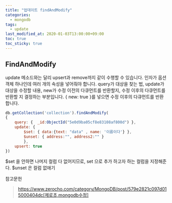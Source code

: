 ```yaml
---
title: "업데이트 findAndModify"
categories:
  - mongodb
tags:
  - update
last_modified_at: 2020-01-03T13:00:00+09:00
toc: true
toc_sticky: true
---
```


## FindAndModify
 update 메소드와는 달리 upsert과 remove까지 같이 수행할 수 있습니다. 인자가 옵션 객체 하나인데 여러 개의 속성을 넣어줘야 합니다.  query가 대상을 찾는 법, update가 대상을 수정할 내용, new가 수정 이전의 다큐먼트를 반환할지, 수정 이후의 다큐먼트를 반환할 지 결정하는 부분입니다. { new: true }를 넣으면 수정 이후의 다큐먼트를 반환합니다.  

```javascript
db.getCollection('collection').findAndModify(
{ 
    query: {  _id:ObjectId("5e0d9ba05cf8e83108af800d") },
    update: {
        $set: { data:{text: "data" , name: '이름이다'} },
        $unset: { address:"", address2:"" }
        },
    upsert: true    
})
```
$set 을 안하면 나머지 컬럼 다 없어지므로, set 으로 추가 하고자 하는 컬럼을 지정해준다. 
$unset 은 컬럼 없애기


참고문헌
> https://www.zerocho.com/category/MongoDB/post/579e2821c097d015000404dc[제로초,mongodb수정]
